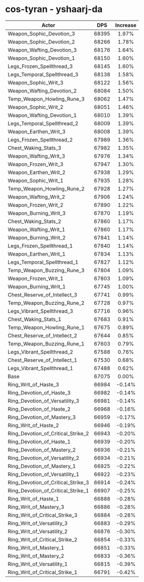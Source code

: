 # cos-tyran - yshaarj-da
| Actor | DPS | Increase |
|---|:---:|:---:|
|Weapon_Sophic_Devotion_3|68395|1.97%|
|Weapon_Sophic_Devotion_2|68266|1.78%|
|Weapon_Wafting_Devotion_3|68176|1.64%|
|Weapon_Sophic_Devotion_1|68150|1.60%|
|Legs_Frozen_Spellthread_3|68145|1.60%|
|Legs_Temporal_Spellthread_3|68138|1.58%|
|Weapon_Sophic_Writ_3|68122|1.56%|
|Weapon_Wafting_Devotion_2|68084|1.50%|
|Temp_Weapon_Howling_Rune_3|68062|1.47%|
|Weapon_Sophic_Writ_2|68051|1.46%|
|Weapon_Wafting_Devotion_1|68010|1.39%|
|Legs_Temporal_Spellthread_2|68009|1.39%|
|Weapon_Earthen_Writ_3|68008|1.39%|
|Legs_Frozen_Spellthread_2|67989|1.36%|
|Chest_Waking_Stats_3|67982|1.35%|
|Weapon_Wafting_Writ_3|67976|1.34%|
|Weapon_Frozen_Writ_3|67947|1.30%|
|Weapon_Earthen_Writ_2|67938|1.29%|
|Weapon_Sophic_Writ_1|67935|1.28%|
|Temp_Weapon_Howling_Rune_2|67928|1.27%|
|Weapon_Wafting_Writ_2|67906|1.24%|
|Weapon_Frozen_Writ_2|67890|1.22%|
|Weapon_Burning_Writ_3|67870|1.19%|
|Chest_Waking_Stats_2|67860|1.17%|
|Weapon_Wafting_Writ_1|67860|1.17%|
|Weapon_Burning_Writ_2|67841|1.14%|
|Legs_Frozen_Spellthread_1|67840|1.14%|
|Weapon_Earthen_Writ_1|67834|1.13%|
|Legs_Temporal_Spellthread_1|67827|1.12%|
|Temp_Weapon_Buzzing_Rune_3|67804|1.09%|
|Weapon_Frozen_Writ_1|67803|1.09%|
|Weapon_Burning_Writ_1|67745|1.00%|
|Chest_Reserve_of_Intellect_3|67741|0.99%|
|Temp_Weapon_Buzzing_Rune_2|67728|0.97%|
|Legs_Vibrant_Spellthread_3|67716|0.96%|
|Chest_Waking_Stats_1|67683|0.91%|
|Temp_Weapon_Howling_Rune_1|67675|0.89%|
|Chest_Reserve_of_Intellect_2|67644|0.85%|
|Temp_Weapon_Buzzing_Rune_1|67603|0.79%|
|Legs_Vibrant_Spellthread_2|67588|0.76%|
|Chest_Reserve_of_Intellect_1|67530|0.68%|
|Legs_Vibrant_Spellthread_1|67488|0.62%|
|Base|67075|0.00%|
|Ring_Writ_of_Haste_3|66984|-0.14%|
|Ring_Devotion_of_Haste_3|66982|-0.14%|
|Ring_Devotion_of_Versatility_3|66981|-0.14%|
|Ring_Devotion_of_Haste_2|66968|-0.16%|
|Ring_Devotion_of_Mastery_3|66959|-0.17%|
|Ring_Writ_of_Haste_2|66946|-0.19%|
|Ring_Devotion_of_Critical_Strike_2|66943|-0.20%|
|Ring_Devotion_of_Haste_1|66939|-0.20%|
|Ring_Devotion_of_Mastery_2|66936|-0.21%|
|Ring_Devotion_of_Versatility_2|66934|-0.21%|
|Ring_Devotion_of_Mastery_1|66925|-0.22%|
|Ring_Devotion_of_Versatility_1|66922|-0.23%|
|Ring_Devotion_of_Critical_Strike_3|66914|-0.24%|
|Ring_Devotion_of_Critical_Strike_1|66907|-0.25%|
|Ring_Writ_of_Haste_1|66888|-0.28%|
|Ring_Writ_of_Mastery_3|66886|-0.28%|
|Ring_Writ_of_Critical_Strike_3|66884|-0.28%|
|Ring_Writ_of_Versatility_3|66883|-0.29%|
|Ring_Writ_of_Versatility_2|66876|-0.30%|
|Ring_Writ_of_Critical_Strike_2|66854|-0.33%|
|Ring_Writ_of_Mastery_1|66851|-0.33%|
|Ring_Writ_of_Mastery_2|66833|-0.36%|
|Ring_Writ_of_Versatility_1|66815|-0.39%|
|Ring_Writ_of_Critical_Strike_1|66791|-0.42%|
